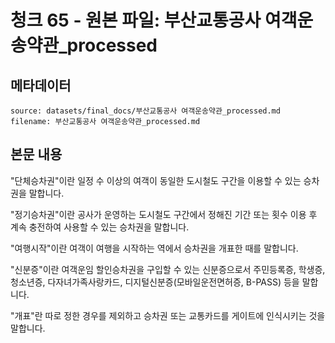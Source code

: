 # 청크 65 - 원본 파일: 부산교통공사 여객운송약관_processed

## 메타데이터

```
source: datasets/final_docs/부산교통공사 여객운송약관_processed.md
filename: 부산교통공사 여객운송약관_processed.md
```

## 본문 내용

"단체승차권"이란 일정 수 이상의 여객이 동일한 도시철도 구간을 이용할 수 있는 승차권을 말합니다.

"정기승차권"이란 공사가 운영하는 도시철도 구간에서 정해진 기간 또는 횟수 이용 후 계속 충전하여 사용할 수 있는 승차권을 말합니다.

"여행시작"이란 여객이 여행을 시작하는 역에서 승차권을 개표한 때를 말합니다.

"신분증"이란 여객운임 할인승차권을 구입할 수 있는 신분증으로서 주민등록증, 학생증, 청소년증, 다자녀가족사랑카드, 디지털신분증(모바일운전면허증, B-PASS) 등을 말합니다.

"개표"란 따로 정한 경우를 제외하고 승차권 또는 교통카드를 게이트에 인식시키는 것을 말합니다.